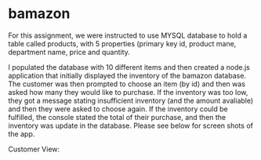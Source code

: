 # bamazon


For this assignment, we were instructed to use MYSQL database to hold a table called products, with 5 properties (primary key id, product mane, department name, price and quantity.

I populated the database with 10 different items and then created a node.js application that initially displayed the inventory of the bamazon database. The customer was then prompted to choose an item (by id) and then was asked how many they would like to purchase. If the inventory was too low, they got a message stating insufficient inventory (and the amount avaliable) and then they were asked to choose again. If the inventory could be fulfilled, the console stated the total of their purchase, and then the inventory was update in the database. Please see below for screen shots of the app.

Customer View:

